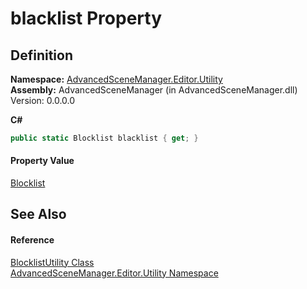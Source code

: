 # blacklist Property




## Definition
**Namespace:** <a href="N_AdvancedSceneManager_Editor_Utility">AdvancedSceneManager.Editor.Utility</a>  
**Assembly:** AdvancedSceneManager (in AdvancedSceneManager.dll) Version: 0.0.0.0

**C#**
``` C#
public static Blocklist blacklist { get; }
```



#### Property Value
<a href="T_AdvancedSceneManager_Models_Blocklist">Blocklist</a>

## See Also


#### Reference
<a href="T_AdvancedSceneManager_Editor_Utility_BlocklistUtility">BlocklistUtility Class</a>  
<a href="N_AdvancedSceneManager_Editor_Utility">AdvancedSceneManager.Editor.Utility Namespace</a>  
